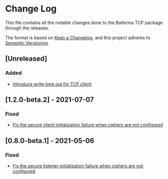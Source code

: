 # Change Log
This file contains all the notable changes done to the Ballerina TCP package through the releases.

The format is based on [Keep a Changelog](https://keepachangelog.com/en/1.0.0/), and this project adheres to [Semantic Versioning](https://semver.org/spec/v2.0.0.html).

## [Unreleased]

### Added
- [Introduce write time out for TCP client](https://github.com/ballerina-platform/ballerina-standard-library/issues/1684)

## [1.2.0-beta.2] - 2021-07-07

### Fixed
- [Fix the secure client initialization failure when ciphers are not configured](https://github.com/ballerina-platform/ballerina-standard-library/issues/1569)

## [0.8.0-beta.1] - 2021-05-06

### Fixed
- [Fix the secure listener initialization failure when ciphers are not configured](https://github.com/ballerina-platform/ballerina-standard-library/issues/1367)
